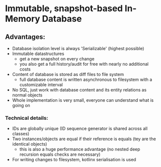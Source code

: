 # Immutable, snapshot-based In-Memory Database

## Advantages:

- Database isolation level is always 'Serializable' (highest possible)
- Immutable datastructures
    - get a new snapshot on every change
    - you also get a full history/audit for free with nearly no additional costs
- Content of database is stored as diff files to file system
    - full database content is written asynchronous to filesystem with a customizable interval
- No SQL, just work with database content and its entity relations as normal objects
- Whole implementation is very small, everyone can understand what is going on

### Technical details:

- IDs are globally unique (ID sequence generator is shared across all classes)
- Two instances/objects are equal if their reference is equals (tey are the identical objects)
    - this is also a huge performance advantage (no nested deep recursion equals checks are necessary)
- For writing changes to filesystem, kotlinx serialisation is used